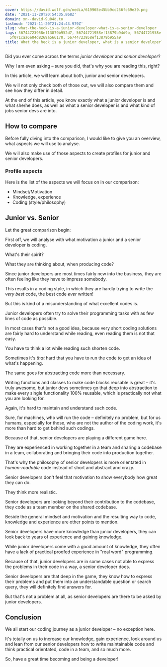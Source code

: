 ```yaml
---
cover: https://david.wolf.gdn/media/619965e45bb9cc256fc69e39.png
date: '2021-11-20T20:54:35.868Z'
domain: xn--david-9u04d.to
lastmod: '2021-11-20T21:24:43.979Z'
slug: what-the-heck-is-a-junior-developer-what-is-a-senior-developer
tags: 56744723958ef13879b952d7, 56744721958ef13879b94d9b, 56744721958ef13879b948bc,
  5f071caa6e04d8269a566170, 56744723958ef13879b955a9
title: What the heck is a junior developer, what is a senior developer?
---
```


Did you ever come across the terms *junior developer* and *senior developer*?


Why I am even asking – sure you did, that's why you are reading this, right?


In this article, we will learn about both, junior and senior developers. 


We will not only check both of those out, we will also compare them and see how they differ in detail.


At the end of this article, you know exactly what a junior developer is and what she/he does, as well as what a senior developer is and what kind of jobs senior devs are into.


How to compare
--------------


Before fully diving into the comparison, I would like to give you an overview, what aspects we will use to analyse.


We will also make use of those aspects to create profiles for junior and senior developers.


### Profile aspects


Here is the list of the aspects we will focus on in our comparison:


* Mindset/Motivation
* Knowledge, experience
* Coding (style/philosophy)


Junior vs. Senior
-----------------


Let the great comparison begin:


First off, we will analyse with what motivation a junior and a senior developer is coding.


What's their spirit?


What they are thinking about, when producing code?


Since junior developers are most times fairly new into the business, they are often feeling like they have to impress somebody. 


This results in a coding style, in which they are hardly trying to write the *very best* code, the best code *ever* written!


But this is kind of a misunderstanding of what excellent codes is. 


Junior developers often try to solve their programming tasks with as few lines of code as possible. 


In most cases that's not a good idea, because very short coding solutions are fairly hard to understand while reading, even reading them is not that easy. 


You have to think a lot while reading such shorten code. 


Sometimes it's *that* hard that you have to run the code to get an idea of what's happening.


The same goes for abstracting code more than necessary.


Writing functions and classes to make code blocks reusable is great – it's truly awesome, but junior devs sometimes go that deep into abstraction to make every single functionality 100% reusable, which is practically not what you are looking for.


Again, it's hard to maintain and understand such code. 


Sure, for machines, who will run the code – definitely no problem, but for us humans, especially for those, who are not the author of the coding work, it's more than hard to get behind such codings.


Because of that, senior developers are playing a different game here.


They are experienced in working together in a team and sharing a codebase in a team, collaborating and bringing their code into production together.


That's why the philosophy of senior developers is more orientated in *human-readable* code instead of short and abstract and crazy.


Senior developers don't feel that motivation to show everybody how great they can do. 


They think more realistic.


Senior developers are looking beyond their contribution to the codebase, they code as a team member on the shared codebase.


Beside the general mindset and motivation and the resulting way to code, knowledge and experience are other points to mention.


Senior developers have more knowledge than junior developers, they can look back to years of experience and gaining knowledge.


While junior developers come with a good amount of knowledge, they often have a lack of practical proofed experience in "real word" programming.


Because of that, junior developers are in some cases not able to express the problems in their code in a way, a senior developer does.


Senior developers are that deep in the game, they know how to express their problems and put them into an understandable question or search query, they will definitely find answers for.


But that's not a problem at all, as senior developers are there to be asked by junior developers.


Conclusion
----------


We all start our coding journey as a junior developer – no exception here.


It's totally on us to increase our knowledge, gain experience, look around us and lean from our senior developers how to write maintainable code and think practical orientated, code in a team, and so much more.


So, have a great time becoming and being a developer!


